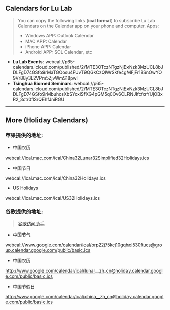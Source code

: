 ## Calendars for Lu Lab

> You can copy the following links (**ical format**) to subscribe Lu Lab Calendars on the Calendar app on your phone and computer.
> Apps:
> -   Windows APP: Outlook Calendar
> -   MAC APP: Calendar
> -   iPhone APP: Calendar
> -   Android APP: SOL Calendar, etc


* **Lu Lab Events**: webcal://p65-calendars.icloud.com/published/2/MTE3OTczNTgzNjExNzk3MzUCL8bJDLFgD74GSfo9rMaTGOosu4FUvT9QGkCzQlWrSkfe4gMFjFr1BSnOwYO9Vr88y3L2VPm5ZjvWmS18pwI
* **Tsinghua Biomed Seminars**: webcal://p65-calendars.icloud.com/published/2/MTE3OTczNTgzNjExNzk3MzUCL8bJDLFgD74GSfo9rMbuhosXbSYoxlSfXG4pGM5q0Ov6CLRNJIfcfxrYUjOBxR2_3ctr0flSrQEhfJniRGU



---

## More (Holiday Calendars)

### 苹果提供的地址:

* 中国农历

webcal://ical.mac.com/ical/China32Lunar32Simplified32Holidays.ics

* 中国节日

webcal://ical.mac.com/ical/China32Holidays.ics

* US Holidays

webcal://ical.mac.com/ical/US32Holidays.ics

### 谷歌提供的地址:

> [谷歌访问助手](http://www.ggfwzs.com)

* 中国节气

webcal://www.google.com/calendar/ical/orp22j75kcj10gqhol530ftucs@group.calendar.google.com/public/basic.ics

* 中国农历

http://www.google.com/calendar/ical/lunar__zh_cn@holiday.calendar.google.com/public/basic.ics

* 中国节假日

http://www.google.com/calendar/ical/china__zh_cn@holiday.calendar.google.com/public/basic.ics



